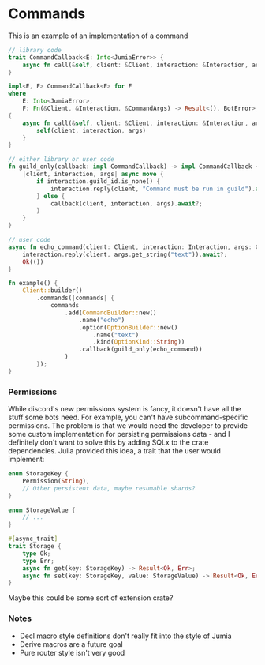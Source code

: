 # Commands

This is an example of an implementation of a command

```rust
// library code
trait CommandCallback<E: Into<JumiaError>> {
    async fn call(&self, client: &Client, interaction: &Interaction, args: &CommandArgs) -> Result<(), E>;
}

impl<E, F> CommandCallback<E> for F
where 
    E: Into<JumiaError>,
    F: Fn(&Client, &Interaction, &CommandArgs) -> Result<(), BotError>,
{
    async fn call(&self, client: &Client, interaction: &Interaction, args: &CommandArgs) -> Result<(), E> {
        self(client, interaction, args)
    }
}

// either library or user code
fn guild_only(callback: impl CommandCallback) -> impl CommandCallback {
    |client, interaction, args| async move {
        if interaction.guild_id.is_none() {
            interaction.reply(client, "Command must be run in guild").await?;
        } else {
            callback(client, interaction, args).await?;
        }
    }
}

// user code
async fn echo_command(client: Client, interaction: Interaction, args: CommandArgs) -> Result<(), BotError> {
    interaction.reply(client, args.get_string("text")).await?;
    Ok(())
}

fn example() {
    Client::builder()
        .commands(|commands| {
            commands
                .add(CommandBuilder::new()
                    .name("echo")
                    .option(OptionBuilder::new()
                        .name("text")
                        .kind(OptionKind::String))
                    .callback(guild_only(echo_command))
                )
        });
}
```

### Permissions

While discord's new permissions system is fancy, it doesn't have all the stuff some bots need. For example, you can't
have subcommand-specific permissions. The problem is that we would need the developer to provide some custom
implementation for persisting permissions data - and I definitely don't want to solve this by adding SQLx to the
crate dependencies. Julia provided this idea, a trait that the user would implement:

```rust
enum StorageKey {
    Permission(String),
    // Other persistent data, maybe resumable shards?
}

enum StorageValue {
    // ...
}

#[async_trait]
trait Storage {
    type Ok;
    type Err;
    async fn get(key: StorageKey) -> Result<Ok, Err>;
    async fn set(key: StorageKey, value: StorageValue) -> Result<Ok, Err>;
}
```

Maybe this could be some sort of extension crate?

### Notes
- Decl macro style definitions don't really fit into the style of Jumia
- Derive macros are a future goal
- Pure router style isn't very good
